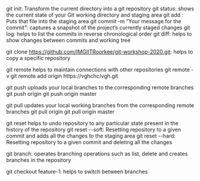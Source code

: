 
git init: Transform the current directory into a git repository
git status: shows the current state of your Git working directory and staging area
git add <filename>: Puts that file into the staging area
git commit -m “Your message for the commit”: captures a snapshot of the project’s currently staged changes
git log: helps to list the commits in reverse chronological order
git diff: helps to show changes between commits and working tree

git clone https://github.com/IMGIITRoorkee/git-workshop-2020.git: helps to copy a specific repository

git remote helps to maintain connections with other repositories
    git remote -v
    git remote add origin https://vghchc/vgh.git

git push uploads your local branches to the corresponding remote branches
    git push origin
    git push origin master

git pull updates your local working branches from the corresponding remote branches
    git pull origin
    git pull origin master



git reset helps to undo repository to any particular state present in the history of the repository
    git reset --soft: Resetting repository to a given commit and adds all the changes to the staging area
    git reset --hard:  Resetting repository to a given commit and deleting all the changes

git branch: operates branching operations such as list, delete and creates branches in the repository

git checkout feature-1: helps to switch between branches